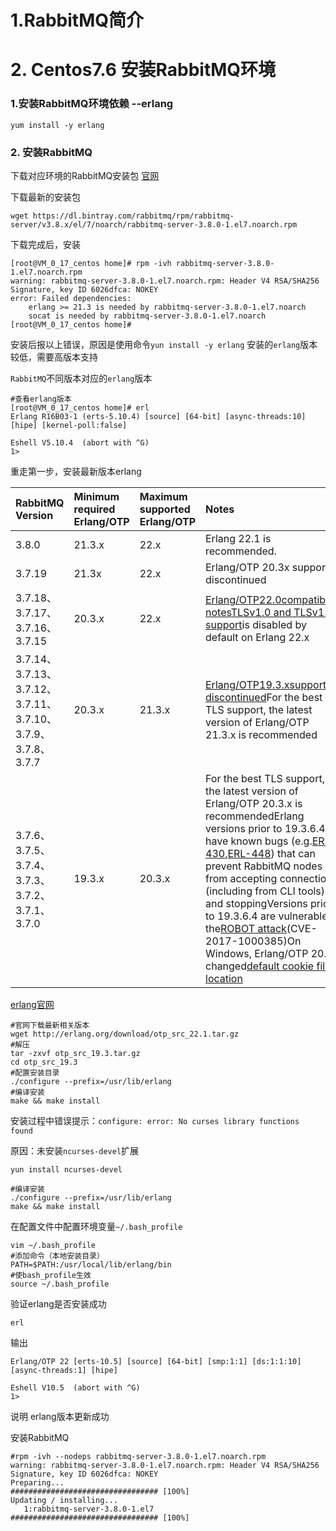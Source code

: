 # 1.RabbitMQ简介

# 2. Centos7.6 安装RabbitMQ环境

### 1.安装RabbitMQ环境依赖 --erlang

```
yum install -y erlang
```

### 2. 安装RabbitMQ

下载对应环境的RabbitMQ安装包 [官网](https://www.rabbitmq.com/)

下载最新的安装包

```
wget https://dl.bintray.com/rabbitmq/rpm/rabbitmq-server/v3.8.x/el/7/noarch/rabbitmq-server-3.8.0-1.el7.noarch.rpm
```

下载完成后，安装

```
[root@VM_0_17_centos home]# rpm -ivh rabbitmq-server-3.8.0-1.el7.noarch.rpm 
warning: rabbitmq-server-3.8.0-1.el7.noarch.rpm: Header V4 RSA/SHA256 Signature, key ID 6026dfca: NOKEY
error: Failed dependencies:
    erlang >= 21.3 is needed by rabbitmq-server-3.8.0-1.el7.noarch
    socat is needed by rabbitmq-server-3.8.0-1.el7.noarch
[root@VM_0_17_centos home]#
```

安装后报以上错误，原因是使用命令`yun install -y erlang` 安装的`erlang`版本较低，需要高版本支持

`RabbitMQ`不同版本对应的`erlang`版本

```
#查看erlang版本
[root@VM_0_17_centos home]# erl
Erlang R16B03-1 (erts-5.10.4) [source] [64-bit] [async-threads:10] [hipe] [kernel-poll:false]

Eshell V5.10.4  (abort with ^G)
1>
```

重走第一步，安装最新版本erlang

| RabbitMQ Version | Minimum required Erlang/OTP | Maximum supported Erlang/OTP | Notes |
| :--- | :--- | :--- | :--- |
| 3.8.0 | 21.3.x | 22.x | Erlang 22.1 is recommended. |
| 3.7.19 | 21.3x | 22.x | Erlang/OTP 20.3x support  is  discontinued |
| 3.7.18、3.7.17、3.7.16、3.7.15 | 20.3.x | 22.x | [Erlang/OTP22.0compatibility notes](https://groups.google.com/forum/#!topic/rabbitmq-users/vcRLhpUdg_o)[TLSv1.0 and TLSv1.1 support](https://www.rabbitmq.com/ssl.html#tls-versions)is disabled by default on Erlang 22.x |
| 3.7.14、3.7.13、3.7.12、3.7.11、3.7.10、3.7.9、3.7.8、3.7.7 | 20.3.x | 21.3.x | [Erlang/OTP19.3.xsupport is discontinued](https://groups.google.com/forum/#!topic/rabbitmq-users/G4UJ9zbIYHs)For the best TLS support, the latest version of Erlang/OTP 21.3.x is recommended |
| 3.7.6、3.7.5、3.7.4、3.7.3、3.7.2、3.7.1、3.7.0 | 19.3.x | 20.3.x | For the best TLS support, the latest version of Erlang/OTP 20.3.x is recommendedErlang versions prior to 19.3.6.4 have known bugs \(e.g.[ERL-430](https://bugs.erlang.org/browse/ERL-430),[ERL-448](https://bugs.erlang.org/browse/ERL-448)\) that can prevent RabbitMQ nodes from accepting connections \(including from CLI tools\) and stoppingVersions prior to 19.3.6.4 are vulnerable to the[ROBOT attack](https://robotattack.org/)\(CVE-2017-1000385\)On Windows, Erlang/OTP 20.2 changed[default cookie file location](https://www.rabbitmq.com/cli.html) |

[erlang官网](https://www.erlang.org/)

```
#官网下载最新相关版本
wget http://erlang.org/download/otp_src_22.1.tar.gz
#解压
tar -zxvf otp_src_19.3.tar.gz
cd otp_src_19.3
#配置安装目录
./configure --prefix=/usr/lib/erlang
#编译安装
make && make install
```

安装过程中错误提示：`configure: error: No curses library functions found`

原因：未安装`ncurses-devel`扩展

```
yun install ncurses-devel

#编译安装
./configure --prefix=/usr/lib/erlang
make && make install
```

在配置文件中配置环境变量`~/.bash_profile`

```
vim ~/.bash_profile
#添加命令（本地安装目录）
PATH=$PATH:/usr/local/lib/erlang/bin
#使bash_profile生效
source ~/.bash_profile
```

验证erlang是否安装成功

```
erl
```

输出

```
Erlang/OTP 22 [erts-10.5] [source] [64-bit] [smp:1:1] [ds:1:1:10] [async-threads:1] [hipe]

Eshell V10.5  (abort with ^G)
1>
```

说明 erlang版本更新成功

安装RabbitMQ

```
#rpm -ivh --nodeps rabbitmq-server-3.8.0-1.el7.noarch.rpm
warning: rabbitmq-server-3.8.0-1.el7.noarch.rpm: Header V4 RSA/SHA256 Signature, key ID 6026dfca: NOKEY
Preparing...                          ################################# [100%]
Updating / installing...
   1:rabbitmq-server-3.8.0-1.el7      ################################# [100%]

```



